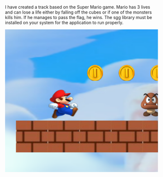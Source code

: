 I have created a track based on the Super Mario game. Mario has 3 lives and can lose a life either by falling off the cubes or if one of the monsters kills him. If he manages to pass the flag, he wins. The sgg library must be installed on your system for the application to run properly.



![Mario Image](screenmario.png)
